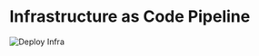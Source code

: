 # Infrastructure as Code Pipeline
![Deploy Infra](https://github.com/hugogirard/textToSpeechDemo/workflows/Deploy%20Infra/badge.svg)
